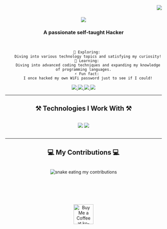 <img align="right" src="https://komarev.com/ghpvc/?username=notrifat&abbreviated=true" />

<h1 align="center">
    <img src="https://readme-typing-svg.herokuapp.com/?font=Righteous&size=35&center=true&vCenter=true&width=500&height=70&duration=4000&lines=Hi+There!+%F0%9F%91%8B;+I%27m+Rifat+Al+Jubayer!;"/>
</h1>

<h3 align="center">A passionate self-taught Hacker</h3>

<br/>

<div align="center">
 
       🔭 Exploring:
        Diving into various technology topics and satisfying my curiosity!
       🌱 Learning:
        Diving into advanced coding techniques and expanding my knowledge of programming languages.
       ⚡ Fun fact:
        I once hacked my own WiFi password just to see if I could!
 </div>
 
<div align="center"> 
  <a href="mailto:rifataljubaer2@gmail.com">
    <img src="https://img.shields.io/badge/Gmail-333333?style=for-the-badge&logo=gmail&logoColor=red" />
  </a>
  <a href="https://www.linkedin.com/in/rifat-al-jubayer" target="_blank">
    <img src="https://img.shields.io/badge/LinkedIn-0077B5?style=for-the-badge&logo=linkedin&logoColor=white" target="_blank" />
  </a>
  <a href="https://kakarotsec.github.io" target="_blank">
     <img src="https://img.shields.io/badge/Portfolio-FF5722?style=for-the-badge&logo=todoist&logoColor=white" target="_blank" /> <!-- sqlite, safari, google-chrome are other good icon options -->
  </a>
    <a href="https://twitter.com/Tayn511">
    <img src="https://img.shields.io/badge/Twitter-1DA1F2?style=for-the-badge&logo=twitter&logoColor=white" />
  </a>
</div>

 <hr/>
 
<h2 align="center">⚒️ Technologies I Work With ⚒️</h2>
<br/>
<div align="center">
<img src="https://skillicons.dev/icons?i=react,bootstrap,mui,html,css,vscode,github,figma,tailwind,git,bash" />
<img src="https://skillicons.dev/icons?i=nodejs,python,javascript,typescript,express,firebase,mongodb,c,nextjs,mysql,flask" /><br>

</div>

<br/>
<hr/>

<div align="center">
  <h2>💻 My Contributions 💻</h2>
  <br>
  <img alt="snake eating my contributions" src="https://www.hidive.com/tv/non-non-biyori-repeat" />
  
  <br/><br/><br/>
<br/>

<div align="center">
<a href='https://ko-fi.com/kakarot5' target='_blank'><img height='64' style='border:0px;height:64px;' src='https://storage.ko-fi.com/cdn/kofi1.png?v=3' border='0' alt='Buy Me a Coffee at ko-fi.com' /></a>
</div>

<br/>
